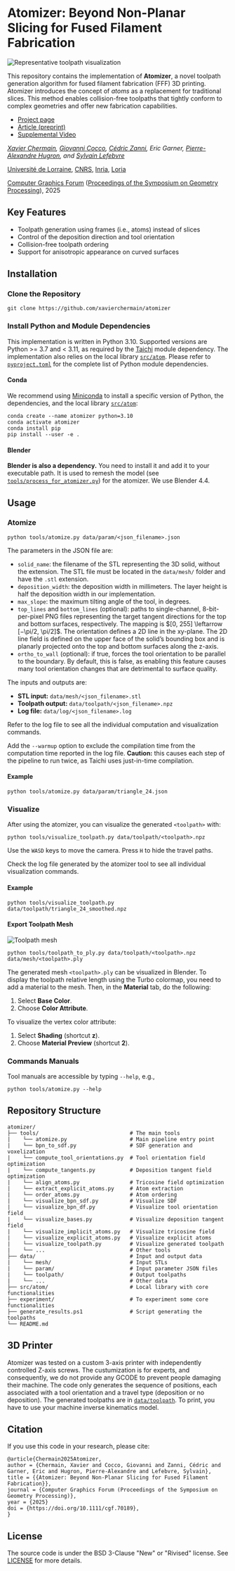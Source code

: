 # Atomizer: Beyond Non-Planar Slicing for Fused Filament Fabrication

![Representative toolpath visualization](data/image/doc/representative_image.png)

This repository contains the implementation of **Atomizer**, a novel toolpath generation algorithm for fused filament fabrication (FFF) 3D printing. Atomizer introduces the concept of *atoms* as a replacement for traditional slices. This method enables collision-free toolpaths that tightly conform to complex geometries and offer new fabrication capabilities.

- [Project page](https://xavierchermain.github.io/publications/atomizer)
- [Article (preprint)](https://drive.google.com/file/d/1P4MiYd7Qz1rJdqrq3-CEuzC4vQ2PIMeO/view?usp=sharing)
- [Supplemental Video](https://youtu.be/d9SBcfkywqA)

*[Xavier Chermain](https://xavierchermain.github.io), [Giovanni Cocco](https://github.com/iota97), [Cédric Zanni](https://members.loria.fr/CZanni/), Eric Garner, [Pierre-Alexandre Hugron](https://www.linkedin.com/in/pierre-alexandre-hugron-b7b22552), and [Sylvain Lefebvre](https://www.antexel.com/sylefeb/research)*

[Université de Lorraine](https://www.univ-lorraine.fr/en/univ-lorraine/), [CNRS](https://www.cnrs.fr/en), [Inria](https://www.inria.fr/en), [Loria](https://www.loria.fr/en/)

[Computer Graphics Forum](https://doi.org/10.1111/cgf.70189) ([Proceedings of the Symposium on Geometry Processing](https://sgp2025.my.canva.site/program-page-sgp)), 2025

## Key Features

* Toolpath generation using frames (i.e., atoms) instead of slices
* Control of the deposition direction and tool orientation
* Collision-free toolpath ordering
* Support for anisotropic appearance on curved surfaces

## Installation

### Clone the Repository

```
git clone https://github.com/xavierchermain/atomizer
```

### Install Python and Module Dependencies

This implementation is written in Python 3.10. Supported versions are Python >= 3.7 and < 3.11, as required by the [Taichi](https://www.taichi-lang.org/) module dependency. The implementation also relies on the local library [`src/atom`](src/atom). Please refer to [`pyproject.toml`](pyproject.toml) for the complete list of Python module dependencies.

#### Conda

We recommend using [Miniconda](https://www.anaconda.com/docs/getting-started/miniconda/install) to install a specific version of Python, the dependencies, and the local library [`src/atom`](src/atom):

```
conda create --name atomizer python=3.10
conda activate atomizer
conda install pip
pip install --user -e .
```

#### Blender

**Blender is also a dependency.** You need to install it and add it to your executable path. It is used to remesh the model (see [`tools/process_for_atomizer.py`](tools/process_for_atomizer.py)) for the atomizer. We use Blender 4.4.

## Usage

### Atomize

```
python tools/atomize.py data/param/<json_filename>.json
```


The parameters in the JSON file are:

* `solid_name`: the filename of the STL representing the 3D solid, without the extension. The STL file must be located in the `data/mesh/` folder and have the `.stl` extension.
* `deposition_width`: the deposition width in millimeters. The layer height is half the deposition width in our implementation.
* `max_slope`: the maximum tilting angle of the tool, in degrees.
* `top_lines` and `bottom_lines` (optional): paths to single-channel, 8-bit-per-pixel PNG files representing the target tangent directions for the top and bottom surfaces, respectively. The mapping is $\[0, 255] \leftarrow \[−\pi/2, \pi/2]\$. The orientation defines a 2D line in the xy-plane. The 2D line field is defined on the upper face of the solid’s bounding box and is planarly projected onto the top and bottom surfaces along the z-axis.
* `ortho_to_wall` (optional): if true, forces the tool orientation to be parallel to the boundary. By default, this is false, as enabling this feature causes many tool orientation changes that are detrimental to surface quality.

The inputs and outputs are:

* **STL input:** `data/mesh/<json_filename>.stl`
* **Toolpath output:** `data/toolpath/<json_filename>.npz`
* **Log file:** `data/log/<json_filename>.log`

Refer to the log file to see all the individual computation and visualization commands.

Add the `--warmup` option to exclude the compilation time from the computation time reported in the log file. **Caution:** this causes each step of the pipeline to run twice, as Taichi uses just-in-time compilation.

#### Example

```
python tools/atomize.py data/param/triangle_24.json
```

### Visualize

After using the atomizer, you can visualize the generated `<toolpath>` with:

```
python tools/visualize_toolpath.py data/toolpath/<toolpath>.npz
```
Use the `WASD` keys to move the camera. Press `H` to hide the travel paths.

Check the log file generated by the atomizer tool to see all individual visualization commands.

#### Example

```
python tools/visualize_toolpath.py data/toolpath/triangle_24_smoothed.npz
```

#### Export Toolpath Mesh

![Toolpath mesh](data/image/doc/toolpath_mesh.png)

```
python tools/toolpath_to_ply.py data/toolpath/<toolpath>.npz data/mesh/<toolpath>.ply
```

The generated mesh `<toolpath>.ply` can be visualized in Blender. To display the toolpath relative length using the Turbo colormap, you need to add a material to the mesh. Then, in the **Material** tab, do the following:

1. Select **Base Color**.
2. Choose **Color Attribute**.

To visualize the vertex color attribute:

1. Select **Shading** (shortcut **z**).
2. Choose **Material Preview** (shortcut **2**).

### Commands Manuals

Tool manuals are accessible by typing `--help`, e.g.,
```
python tools/atomize.py --help
```

## Repository Structure

```
atomizer/
├── tools/                             # The main tools
|    └── atomize.py                    # Main pipeline entry point
|    └── bpn_to_sdf.py                 # SDF generation and voxelization
|    └── compute_tool_orientations.py  # Tool orientation field optimization
|    └── compute_tangents.py           # Deposition tangent field optimization
|    └── align_atoms.py                # Tricosine field optimization
|    └── extract_explicit_atoms.py     # Atom extraction
|    └── order_atoms.py                # Atom ordering
|    └── visualize_bpn_sdf.py          # Visualize SDF
|    └── visualize_bpn_df.py           # Visualize tool orientation field
|    └── visualize_bases.py            # Visualize deposition tangent field
|    └── visualize_implicit_atoms.py   # Visualize tricosine field
|    └── visualize_explicit_atoms.py   # Visualize explicit atoms
|    └── visualize_toolpath.py         # Visualize generated toolpath
|    └── ...                           # Other tools
├── data/                              # Input and output data
|    └── mesh/                         # Input STLs
|    └── param/                        # Input parameter JSON files
|    └── toolpath/                     # Output toolpaths
|    └── ...                           # Other data
├── src/atom/                          # Local library with core functionalities
├── experiment/                        # To experiment some core functionalities
├── generate_results.ps1               # Script generating the toolpaths
└── README.md
```

## 3D Printer

Atomizer was tested on a custom 3-axis printer with independently controlled Z-axis screws. The custumization is for experts, and consequently, we do not provide any GCODE to prevent people damaging their machine. The code only generates the sequence of positions, each associated with a tool orientation and a travel type (deposition or no deposition). The generated toolpaths are in [`data/toolpath`](data/toolpath). To print, you have to use your machine inverse kinematics model.

## Citation

If you use this code in your research, please cite:

```
@article{Chermain2025Atomizer,
author = {Chermain, Xavier and Cocco, Giovanni and Zanni, Cédric and Garner, Eric and Hugron, Pierre-Alexandre and Lefebvre, Sylvain},
title = {{Atomizer: Beyond Non-Planar Slicing for Fused Filament Fabrication}},
journal = {Computer Graphics Forum (Proceedings of the Symposium on Geometry Processing)},
year = {2025}
doi = {https://doi.org/10.1111/cgf.70189},
}
```

## License

The source code is under the BSD 3-Clause "New" or "Rivised" license. See
[LICENSE](LICENSE) for more details.
